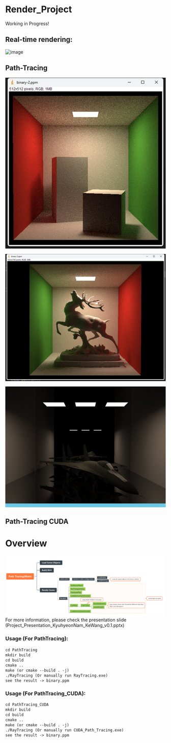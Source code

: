 # Render_Project

Working in Progress!

## Real-time rendering:
![image](https://github.com/BREVIC3PS/Render_Project/blob/master/Render_Project_Demos-original-original.gif)

## Path-Tracing
![image](https://github.com/BREVIC3PS/Render_Project/blob/master/PathTracing/Demo/1.png)

![image](https://github.com/BREVIC3PS/Render_Project/blob/master/PathTracing/Demo/2.png)

![image](https://github.com/BREVIC3PS/Render_Project/blob/master/PathTracing/Demo/result.jpg)

## Path-Tracing CUDA
# Overview
![image](https://github.com/BREVIC3PS/Render_Project/blob/master/Overview.png)
For more information, please check the presentation slide (Project_Presentation_KyuhyeonNam_KeWang_v0.1.pptx)

### Usage (For PathTracing):
```
cd PathTracing
mkdir build
cd build
cmake ..
make (or cmake --build . -j)
./RayTracing (Or manually run RayTracing.exe)
see the result -> binary.ppm
```

### Usage (For PathTracing_CUDA):
```
cd PathTracing_CUDA
mkdir build
cd build
cmake ..
make (or cmake --build . -j)
./RayTracing (Or manually run CUDA_Path_Tracing.exe)
see the result -> binary.ppm
```
